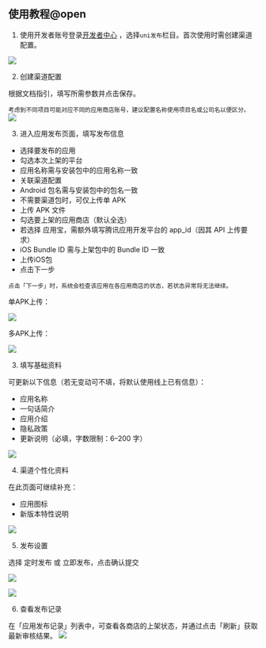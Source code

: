 
## 使用教程@open

1. 使用开发者账号登录[开发者中心](https://dev.dcloud.net.cn/) ，选择`uni发布`栏目。首次使用时需创建渠道配置。

![](https://web-ext-storage.dcloud.net.cn/appstore/config.png)

2. 创建渠道配置

根据文档指引，填写所需参数并点击保存。

`考虑到不同项目可能对应不同的应用商店账号，建议配置名称使用项目名或公司名以便区分。`
![](https://web-ext-storage.dcloud.net.cn/appstore/2025-09-23_154817_464.png)

3. 进入应用发布页面，填写发布信息
- 选择要发布的应用
- 勾选本次上架的平台
- 应用名称需与安装包中的应用名称一致
- 关联渠道配置
- Android 包名需与安装包中的包名一致
- 不需要渠道包时，可仅上传单 APK
- 上传 APK 文件
- 勾选要上架的应用商店（默认全选）
- 若选择 应用宝，需额外填写腾讯应用开发平台的 app_id（因其 API 上传要求）
- iOS Bundle ID 需与上架包中的 Bundle ID 一致
- 上传iOS包
- 点击下一步

`点击「下一步」时，系统会检查该应用在各应用商店的状态，若状态异常将无法继续。`

单APK上传：

![](https://web-ext-storage.dcloud.net.cn/appstore/2025-09-23_155547_659.png)

多APK上传：

![](https://web-ext-storage.dcloud.net.cn/appstore/2025-09-23_155725_549.png)

3. 填写基础资料

可更新以下信息（若无变动可不填，将默认使用线上已有信息）：
- 应用名称
- 一句话简介
- 应用介绍
- 隐私政策
- 更新说明（必填，字数限制：6–200 字）

![](https://web-ext-storage.dcloud.net.cn/appstore/2025-09-23_161521_123.png)


4. 渠道个性化资料

在此页面可继续补充：
- 应用图标
- 新版本特性说明

![](https://web-ext-storage.dcloud.net.cn/appstore/2025-09-23_161610_963.png)

5. 发布设置

选择 定时发布 或 立即发布，点击确认提交

![](https://web-ext-storage.dcloud.net.cn/appstore/2025-09-22_201437_278.png)



![](https://web-ext-storage.dcloud.net.cn/appstore/2025-09-22_201604_526.png)


6. 查看发布记录

 在「应用发布记录」列表中，可查看各商店的上架状态，并通过点击「刷新」获取最新审核结果。
![](https://web-ext-storage.dcloud.net.cn/appstore/2025-09-23_175540_858.png)
